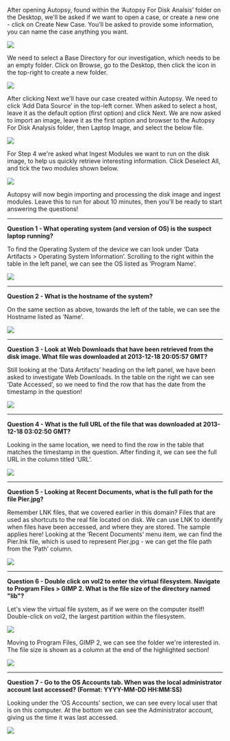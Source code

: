 After opening Autopsy, found within the ‘Autopsy For Disk Analsis’ folder on the Desktop, we'll be asked if we want to open a case, or create a new one - click on Create New Case. You'll be asked to provide some information, you can name the case anything you want.

![](https://d2y9h8w1ydnujs.cloudfront.net/uploads/content/images/13f9edd4c729e15c595cd2199e6b0703a01ea836299bca63ea0a331650403e02f938a0fa6a2451565acf51858b21.PNG)

We need to select a Base Directory for our investigation, which needs to be an empty folder. Click on Browse, go to the Desktop, then click the icon in the top-right to create a new folder.

![](https://d2y9h8w1ydnujs.cloudfront.net/uploads/content/images/5d34bf297cfe83965d5c7a803acd1395d0646ab8227c9d40ee611cc9760be7c11302f9d2c54a4e8f82df4c7416c1.PNG)

After clicking Next we'll have our case created within Autopsy. We need to click ‘Add Data Source’ in the top-left corner. When asked to select a host, leave it as the default option (first option) and click Next. We are now asked to import an image, leave it as the first option and browser to the Autopsy For Disk Analysis folder, then Laptop Image, and select the below file.

![](https://d2y9h8w1ydnujs.cloudfront.net/uploads/content/images/39492c9e84c80f0c0fe6176f75eb3e7d357244565e64db93668175ff7206677fb2027603b2b9b3d097236523e788.PNG)

For Step 4 we're asked what Ingest Modules we want to run on the disk image, to help us quickly retrieve interesting information. Click Deselect All, and tick the two modules shown below.

![](https://d2y9h8w1ydnujs.cloudfront.net/uploads/content/images/fb2583fa8fe48aa217531565c9dae4f3ef077d811e0a8e573f5f72ea0a1b96387e1cd24152b913c9f6da00a6d9f6.PNG)

Autopsy will now begin importing and processing the disk image and ingest modules. Leave this to run for about 10 minutes, then you'll be ready to start answering the questions!

---

**Question 1 - What operating system (and version of OS) is the suspect laptop running?**

To find the Operating System of the device we can look under ‘Data Artifacts > Operating System Information’. Scrolling to the right within the table in the left panel, we can see the OS listed as ‘Program Name’.

![](https://d2y9h8w1ydnujs.cloudfront.net/uploads/content/images/1be2a1be291a99f3c17fcd219bb8ea939f28492bfa453aae6dbcdb9ff706c20aded629a6fe86f2e3d2f364d3133b.PNG)

---

**Question 2 - What is the hostname of the system?**

On the same section as above, towards the left of the table, we can see the Hostname listed as ‘Name’.

![](https://d2y9h8w1ydnujs.cloudfront.net/uploads/content/images/86b49231cdca4045fb384a813423cfd8824b554d1a13992ec9ef4a292b44ac387bffafd8db54fe04a85f89e3f8ef.PNG)

---

**Question 3 - Look at Web Downloads that have been retrieved from the disk image. What file was downloaded at 2013-12-18 20:05:57 GMT?**

Still looking at the ‘Data Artifacts’ heading on the left panel, we have been asked to investigate Web Downloads. In the table on the right we can see ‘Date Accessed’, so we need to find the row that has the date from the timestamp in the question!

![](https://d2y9h8w1ydnujs.cloudfront.net/uploads/content/images/98e263d93f3005b866b084c2d0ad0188c13ddb9bc854fdea5a3d6a321720039930ac5f82eb4a8489e13524c2b40f.PNG)

---

**Question 4 - What is the full URL of the file that was downloaded at 2013-12-18 03:02:50 GMT?**

Looking in the same location, we need to find the row in the table that matches the timestamp in the question. After finding it, we can see the full URL in the column titled ‘URL’.

![](https://d2y9h8w1ydnujs.cloudfront.net/uploads/content/images/fbed000932dc3e33e95733c1e60cad9bfa0c81a1e299283bc0cbadbd3f45ce6cd6b3d28003751ee56e47746e5257.PNG)

---

**Question 5 - Looking at Recent Documents, what is the full path for the file Pier.jpg?**

Remember LNK files, that we covered earlier in this domain? Files that are used as shortcuts to the real file located on disk. We can use LNK to identify when files have been accessed, and where they are stored. The sample applies here! Looking at the ‘Recent Documents’ menu item, we can find the Pier.lnk file, which is used to represent Pier.jpg - we can get the file path from the ‘Path’ column.

![](https://d2y9h8w1ydnujs.cloudfront.net/uploads/content/images/cf87f0f201455b719ab993a4ce4e35372f076228bd4e338591ef614607688e65ca8902f24608bcd1f26ce575def7.PNG)

---

**Question 6 - Double click on vol2 to enter the virtual filesystem. Navigate to Program Files > GIMP 2. What is the file size of the directory named "lib"?**

Let's view the virtual file system, as if we were on the computer itself! Double-click on vol2, the largest partition within the filesystem.

![](https://d2y9h8w1ydnujs.cloudfront.net/uploads/content/images/e35f317e223a0c36ca9a7dc152987cf8843c0724b58442b5ccf542f0dac10faeba99d2625e349cc671ff9bd86e5b.PNG)

Moving to Program Files, GIMP 2, we can see the folder we're interested in. The file size is shown as a column at the end of the highlighted section!

![](https://d2y9h8w1ydnujs.cloudfront.net/uploads/content/images/83c0a4401f11a2cd594e7ec40d723250bbf3a598cccc90449430ce33d655fb78a99605e57df29b18c2f8a380aa74.PNG)

---

**Question 7 - Go to the OS Accounts tab. When was the local administrator account last accessed? (Format: YYYY-MM-DD HH:MM:SS)**

Looking under the ‘OS Accounts’ section, we can see every local user that is on this computer. At the bottom we can see the Administrator account, giving us the time it was last accessed.

![](https://d2y9h8w1ydnujs.cloudfront.net/uploads/content/images/7c416bfdae41f2a64e72ec29580c5c90997afc79988bc143825a91e0556d2e30a0c9a85c5ebbd5187af93dd7d628.PNG)